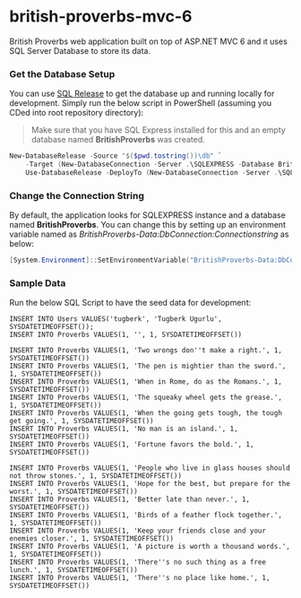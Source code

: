 # british-proverbs-mvc-6
British Proverbs web application built on top of ASP.NET MVC 6 and ıt uses SQL Server Database to store its data.

### Get the Database Setup
You can use [SQL Release](https://www.red-gate.com/products/dlm/dlm-automation-suite/sql-release) to get the database up and running locally for development. Simply run the below script in PowerShell (assuming you CDed into root repository directory):

> Make sure that you have SQL Express installed for this and an empty database named **BritishProverbs** was created.

```powershell
New-DatabaseRelease -Source "$($pwd.tostring())\db" `
    -Target (New-DatabaseConnection -Server .\SQLEXPRESS -Database BritishProverbs) | `
	Use-DatabaseRelease -DeployTo (New-DatabaseConnection -Server .\SQLEXPRESS -Database BritishProverbs)
```

### Change the Connection String
By default, the application looks for SQLEXPRESS instance and a database named **BritishProverbs**. You can change this by setting up an environment variable named as *BritishProverbs-Data:DbConnection:Connectionstring* as below:

```powershell
[System.Environment]::SetEnvironmentVariable("BritishProverbs-Data:DbConnection:Connectionstring", "Server=.\SQL2014;Database=BritishProverbs;Trusted_Connection=True;MultipleActiveResultSets=true", "User")
```

### Sample Data
Run the below SQL Script to have the seed data for development:

```tsql
INSERT INTO Users VALUES('tugberk', 'Tugberk Ugurlu', SYSDATETIMEOFFSET());
INSERT INTO Proverbs VALUES(1, '', 1, SYSDATETIMEOFFSET())

INSERT INTO Proverbs VALUES(1, 'Two wrongs don''t make a right.', 1, SYSDATETIMEOFFSET())
INSERT INTO Proverbs VALUES(1, 'The pen is mightier than the sword.', 1, SYSDATETIMEOFFSET())
INSERT INTO Proverbs VALUES(1, 'When in Rome, do as the Romans.', 1, SYSDATETIMEOFFSET())
INSERT INTO Proverbs VALUES(1, 'The squeaky wheel gets the grease.', 1, SYSDATETIMEOFFSET())
INSERT INTO Proverbs VALUES(1, 'When the going gets tough, the tough get going.', 1, SYSDATETIMEOFFSET())
INSERT INTO Proverbs VALUES(1, 'No man is an island.', 1, SYSDATETIMEOFFSET())
INSERT INTO Proverbs VALUES(1, 'Fortune favors the bold.', 1, SYSDATETIMEOFFSET())

INSERT INTO Proverbs VALUES(1, 'People who live in glass houses should not throw stones.', 1, SYSDATETIMEOFFSET())
INSERT INTO Proverbs VALUES(1, 'Hope for the best, but prepare for the worst.', 1, SYSDATETIMEOFFSET())
INSERT INTO Proverbs VALUES(1, 'Better late than never.', 1, SYSDATETIMEOFFSET())
INSERT INTO Proverbs VALUES(1, 'Birds of a feather flock together.', 1, SYSDATETIMEOFFSET())
INSERT INTO Proverbs VALUES(1, 'Keep your friends close and your enemies closer.', 1, SYSDATETIMEOFFSET())
INSERT INTO Proverbs VALUES(1, 'A picture is worth a thousand words.', 1, SYSDATETIMEOFFSET())
INSERT INTO Proverbs VALUES(1, 'There''s no such thing as a free lunch.', 1, SYSDATETIMEOFFSET())
INSERT INTO Proverbs VALUES(1, 'There''s no place like home.', 1, SYSDATETIMEOFFSET())
```